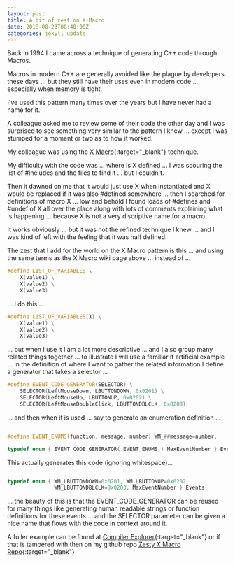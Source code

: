 ```yaml
---
layout: post
title: A bit of zest on X-Macro
date: 2018-08-23T08:40:00Z
categories: jekyll update
---
```


Back in 1994 I came across a technique of generating C++ code through Macros. 

Macros in modern C++ are generally avoided like the plague by developers these days ... but they still have their uses even in modern code ... especially when memory is tight. 

I've used this pattern many times over the years but I have never had a name for it.

A colleague asked me to review some of their code the other day and I was surprised to see something very similar to the pattern I knew ... except I was stumped for a moment or two as to how it worked.

My colleague was using the [X Macro](https://en.wikipedia.org/wiki/X_Macro){:target="_blank"} technique.

My difficulty with the code was ... where is X defined ... I was scouring the list of #includes and the files to find it ... but I couldn't.

Then it dawned on me that it would just use X when instantiated and X would be replaced if it was also #defined somewhere ... then I searched for definitions of macro X ... low and behold I found loads of #defines and #undef of X all over the place along with lots of comments explaining what is happening ... because X is not a very discriptive name for a macro.

It works obviously ... but it was not the refined technique I knew ... and I was kind of left with the feeling that it was half defined.

The zest that I add for the world on the X Macro pattern is this ... and using the same terms as the X Macro wiki page above ... instead of ...

```cpp
#define LIST_OF_VARIABLES \
    X(value1) \
    X(value2) \
    X(value3)
```

... I do this ...

```cpp
#define LIST_OF_VARIABLES(X) \
    X(value1) \
    X(value2) \
    X(value3)
```

... but when I use it I am a lot more descriptive ... and I also group many related things together ... to illustrate I will use a familiar if artificial example ... in the definition of where I want to gather the related information I define a generator that takes a selector ...

```cpp
#define EVENT_CODE_GENERATOR(SELECTOR) \
    SELECTOR(LeftMouseDown, LBUTTONDOWN, 0x0201) \
    SELECTOR(LeftMouseUp, LBUTTONUP, 0x0202) \
    SELECTOR(LeftMouseDoubleClick, LBUTTONDBLCLK, 0x0203)
```

... and then when it is used ... say to generate an enumeration definition ...

```cpp

#define EVENT_ENUMS(function, message, number) WM_##message=number, 

typedef enum { EVENT_CODE_GENERATOR( EVENT_ENUMS ) MaxEventNumber } Events;

```

This actually generates this code (ignoring whitespace)...

```cpp

typedef enum { WM_LBUTTONDOWN=0x0201, WM_LBUTTONUP=0x0202,
               WM_LBUTTONDBLCLK=0x0203, MaxEventNumber } Events;

```

... the beauty of this is that the EVENT_CODE_GENERATOR can be reused for many things like generating human readable strings or function definitions for these events ... and the SELECTOR parameter can be given a nice name that flows with the code in context around it.

A fuller example can be found at [Compiler Explorer](https://godbolt.org/z/QAl4Kv){:target="_blank"} or if that is tampered with then on my github repo [Zesty X Macro Repo](https://github.com/softwarebear/zestyxmacro.git){:target="_blank"}